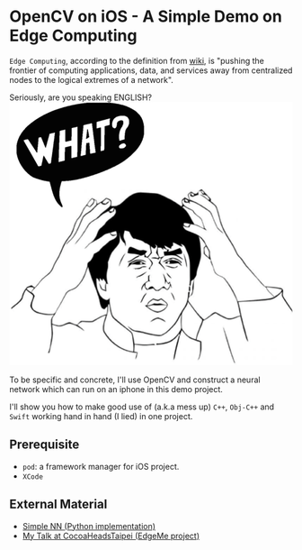 # OpenCV on iOS - A Simple Demo on Edge Computing

`Edge Computing`, according to the definition from [wiki](https://en.wikipedia.org/wiki/Edge_computing), is "pushing the frontier of computing applications, data, and services away from centralized nodes to the logical extremes of a network".


Seriously, are you speaking ENGLISH?
![what](readme_imgs/What.png)


To be specific and concrete, I'll use OpenCV and construct a neural network which can run on an iphone in this demo project.

I'll show you how to make good use of (a.k.a mess up) `C++`, `Obj-C++` and `Swift` working hand in hand (I lied) in one project.

## Prerequisite

- `pod`: a framework manager for iOS project.
- `XCode`


## External Material

- [Simple NN (Python implementation)](https://gist.github.com/dboyliao/25946484846aa3724f57)
- [My Talk at CocoaHeadsTaipei (EdgeMe project)](https://github.com/dboyliao/Talks_CocoaHeads/tree/master/EdgeMe)

